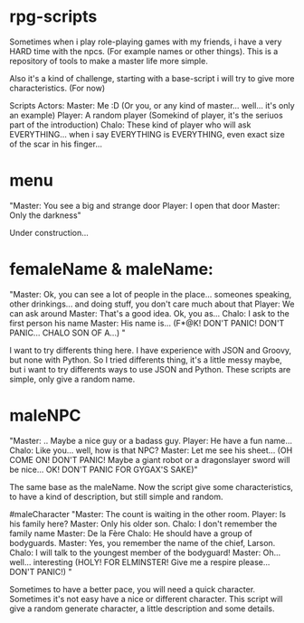 # rpg-scripts
Sometimes when i play role-playing games with my friends, i have a very HARD time with the npcs. (For example names or other things). This is a repository of tools to make a master life more simple.

Also it's a kind of challenge, starting with a base-script i will try to give more characteristics. (For now)

Scripts Actors:
Master: Me :D (Or you, or any kind of master... well... it's only an example)
Player: A random player (Somekind of player, it's the seriuos part of the introduction)
Chalo: These kind of player who will ask EVERYTHING... when i say EVERYTHING is EVERYTHING, even exact size of the scar in his finger...

# menu
"Master: You see a big and strange door
Player: I open that door
Master: Only the darkness"

Under construction...

# femaleName & maleName:
"Master: Ok, you can see a lot of people in the place... someones speaking, other drinkings... and doing stuff, you don't care much about that
Player: We can ask around
Master: That's a good idea. Ok, you as...
Chalo: I ask to the first person his name
Master: His name is... (F*@K! DON'T PANIC! DON'T PANIC... CHALO SON OF A...)
" 

I want to try differents thing here. I have experience with JSON and Groovy, but none with Python. So I tried differents thing, it's a little messy maybe, but i want to try differents ways to use JSON and Python.
These scripts are simple, only give a random name.

# maleNPC
"Master: .. Maybe a nice guy or a badass guy.
Player: He have a fun name...
Chalo: Like you... well, how is that NPC?
Master: Let me see his sheet... (OH COME ON! DON'T PANIC! Maybe a giant robot or a dragonslayer sword will be nice... OK! DON'T PANIC FOR GYGAX'S SAKE)"

The same base as the maleName. Now the script give some characteristics, to have a kind of description, but still simple and random.

#maleCharacter
"Master: The count is waiting in the other room.
Player: Is his family here?
Master: Only his older son.
Chalo: I don't remember the family name
Master:  De la Fère
Chalo: He should have a group of bodyguards.
Master: Yes, you remember the name of the chief, Larson.
Chalo: I will talk to the youngest member of the bodyguard!
Master: Oh... well... interesting (HOLY! FOR ELMINSTER! Give me a respire please... DON'T PANIC!)
"

Sometimes to have a better pace, you will need a quick character. Sometimes it's not easy have a nice or different character. 
This script will give a random generate character, a little description and some details.
